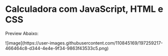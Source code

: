<h1>Calculadora com JavaScript, HTML e CSS</h1>
<p>Preview Abaixo: </p>
![image](https://user-images.githubusercontent.com/110845169/197259217-466464c8-d344-4e4e-9f34-9863f43533c5.png)
